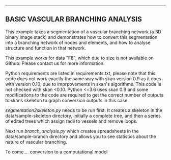 ---------------------------------
BASIC VASCULAR BRANCHING ANALYSIS
---------------------------------

This example takes a segmentation of a vascular branching network (a 3D binary image stack) and demonstrates how to convert this segmentation into a branching network of nodes and elements, and how to analyse structure and function in that network.

This example works for data "F8", which due to size is not available on Github. Please contact us for more information. 

Python requirements are listed in requirements.txt, please note that this code does not work exactly the same way with skan version 0.9 as it does with version 0.10, due to imprpovements in skan's algorithms. This code is not checked with skan <0.10. Python <=3.6 uses skan 0.9 and some modifications to the code are required to get the correct number of outputs to skans skeleton to graph conversion outputs in this case.

*segmentation2skeleton.py* needs to be run first. It creates a  skeleton in the data/sample-skeleton directory, initially a complete tree, and then a series of edited trees which assign radii to vessels and remove loops.

Next run *branch_analysis.py* which creates spreadsheets in the data/sample-branch directory and allows you to see statistics about the nature of vascular branching.

To come.... conversion to a computational model



